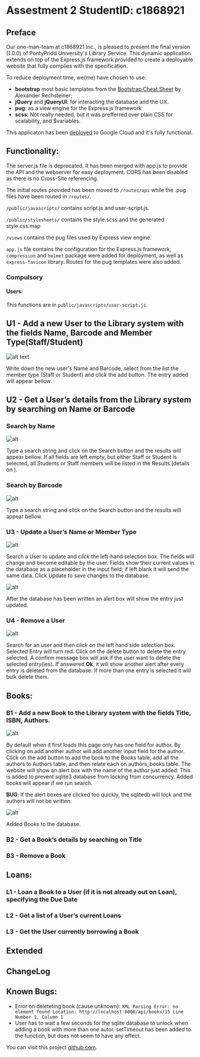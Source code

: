 # Assestment 2 StudentID: c1868921

## Preface

Our one-man-team at c1868921 Inc., is pleased to present the final version (1.0.0) of PontyPridd University's Library Service.  This dynamic application extends on top of the Express.js framework provided to create a deployable website that fully complies with the specification.

To reduce deployment time, we(me) have chosen to use:
  * **bootstrap** most basic templates from the [Bootstrap Cheat Sheet](https://github.com/adam-p/markdown-here/wiki/Markdown-Cheatsheet) by Alexander Rechsteiner; 
  * **jQuery** and **jQueryUI**: for interacting the database and the UX.
  * **pug**: as a view engine for the Express.js framework
  * **scss**: Not really needed, but it was prefferred over plain CSS for scalability, and $variables.

This applicaton has been [deployed](http://c1868921.appspot.com/) to Google Cloud and it's fully functional.


## Functionality:

The server.js file is deprecated.  It has been merged with app.js to provide the API and the webserver for easy deployment.  CORS has been disabled as there is no Cross-Site referencing.

The initial routes provided has been moved to `/routes/api` while the .pug files have been routed in `/routes/`.

`/public/javascripts/` contains script.js and user-script.js.

`/public/stylesheets/` contains the style.scss and the generated style.css.map

`/views` contains the pug files used by Express view engine.

`app.js` file contains the configuration for the Express.js framework, `compression` and `helmet` package were added for deployment, as well as `express-favicon` library.  Routes for the pug templates were also added.

### Compulsory

#### Users:

This functions are in `public/javascripts/user-script.js`.

## U1 - Add a new User to the Library system with the fields Name, Barcode and Member Type(Staff/Student)

![alt text][add-user]

Write down the new user's Name and Barcode, select from the list the member type (Staff or Student) and click the add button.  The entry added will appear bellow.

##  U2 - Get a User’s details from the Library system by searching on Name or Barcode

### Search by Name
![alt][search-user]

Type a search string and click on the Search button and the results will appear bellow.  If all fields are left empty, but either Staff or Student is selected, all Students or Staff members will be listed in the Results (details on ).

### Search by Barcode
![alt][search-barcode]

Type a search string and click on the Search button and the results will appear bellow.

###  U3 - Update a User’s Name or Member Type
![alt][update-user]

Search a User to update and *click* the left-hand selection box.  The fields will change and become editable by the user.  Fields show their current values in the database as a placeholder in the input field; if left blank it will send the same data.  Click Update to save changes to the database.

![alt][update-user-after]

After the database has been written an alert box will show the entry just updated.

###  U4 - Remove a User

![alt][delete-user]

Search for an user and then *click* on the left hand side selection box.  Selected Entry will turn red.  Click on the delete button to delete the entry selected.  A confirm message box will ask if the user want to delete the selected entry(ies).  If answered **Ok**, it will show another alert after every entry is deleted from the database.  If more than one entry is selected it will bulk delete them.

## Books:

### B1 - Add a new Book to the Library system with the fields Title, ISBN, Authors.

![alt][add-book]

By default when it first loads this page only has one field for author.  By clicking on add another author will add another input field for the author.  Click on the add button to add the book to the Books table, add all the authors to Authors table, and then relate each on authors_books table.  The website will show an alert box with the name of the author just added.  This is added to prevent sqlite3 database from locking from concurrency.  Added books will appear if we run search.

**BUG**: If the alert boxes are clicked too quickly, the sqlitedb will lock and the authors will not be written.

![alt][add-book-search]

Added Books to the database.

### B2 - Get a Book’s details by searching on Title



### B3 - Remove a Book

## Loans:

### L1 - Loan a Book to a User (if it is not already out on Loan), specifying the Due Date
### L2 - Get a list of a User’s current Loans
### L3 - Get the User currently borrowing a Book

## Extended

## ChangeLog

## Known Bugs:

 - Error on deleteting book (cause unknown): `XML Parsing Error: no element found Location: http://localhost:8000/api/books/15 Line Number 1, Column 1`
 - User has to wait a few seconds for the sqlite database to unlock when adding a book with more than one autor.  setTimeout has been added to the function, but does not seem to have any effect.

You can visit this project [github.com](https://github.com/ajcastany/cw2-librarysrv).

[add-user]: /readme-img/ponty-add-usr.png "Add User"
[search-user]: /readme-img/ponty-search-usr.png "Search User"
[search-barcode]: /readme-img/ponty-search-bar.png "Search barcode"
[update-user]: /readme-img/ponty-update-usr.png "Update User"
[update-user-after]: /readme-img/ponty-update-usr-after.png "Update User Alert"
[delete-user]: /readme-img/ponty-delete-usr.png "Delete User"
[add-book]:  /readme-img/ponty-add-book.png "Add Book"
[add-book-search]: /readme-img/ponty-add-book-search.png "Add Book"
